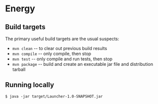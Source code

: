 # Energy

## Build targets

The primary useful build targets are the usual suspects:

  - `mvn clean` -- to clear out previous build results
  - `mvn compile` -- only compile, then stop
  - `mvn test` -- only compile and run tests, then stop
  - `mvn package` -- build and create an executable jar file and distribution tarball


## Running locally

    $ java -jar target/Launcher-1.0-SNAPSHOT.jar